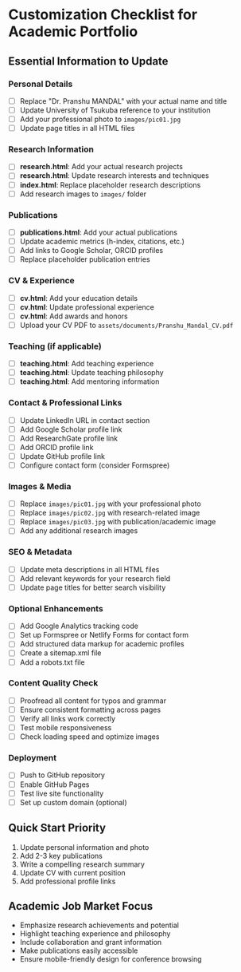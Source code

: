# Customization Checklist for Academic Portfolio

## Essential Information to Update

### Personal Details
- [ ] Replace "Dr. Pranshu MANDAL" with your actual name and title
- [ ] Update University of Tsukuba reference to your institution
- [ ] Add your professional photo to `images/pic01.jpg`
- [ ] Update page titles in all HTML files

### Research Information
- [ ] **research.html**: Add your actual research projects
- [ ] **research.html**: Update research interests and techniques
- [ ] **index.html**: Replace placeholder research descriptions
- [ ] Add research images to `images/` folder

### Publications
- [ ] **publications.html**: Add your actual publications
- [ ] Update academic metrics (h-index, citations, etc.)
- [ ] Add links to Google Scholar, ORCID profiles
- [ ] Replace placeholder publication entries

### CV & Experience
- [ ] **cv.html**: Add your education details
- [ ] **cv.html**: Update professional experience
- [ ] **cv.html**: Add awards and honors
- [ ] Upload your CV PDF to `assets/documents/Pranshu_Mandal_CV.pdf`

### Teaching (if applicable)
- [ ] **teaching.html**: Add teaching experience
- [ ] **teaching.html**: Update teaching philosophy
- [ ] **teaching.html**: Add mentoring information

### Contact & Professional Links
- [ ] Update LinkedIn URL in contact section
- [ ] Add Google Scholar profile link
- [ ] Add ResearchGate profile link
- [ ] Add ORCID profile link
- [ ] Update GitHub profile link
- [ ] Configure contact form (consider Formspree)

### Images & Media
- [ ] Replace `images/pic01.jpg` with your professional photo
- [ ] Replace `images/pic02.jpg` with research-related image
- [ ] Replace `images/pic03.jpg` with publication/academic image
- [ ] Add any additional research images

### SEO & Metadata
- [ ] Update meta descriptions in all HTML files
- [ ] Add relevant keywords for your research field
- [ ] Update page titles for better search visibility

### Optional Enhancements
- [ ] Add Google Analytics tracking code
- [ ] Set up Formspree or Netlify Forms for contact form
- [ ] Add structured data markup for academic profiles
- [ ] Create a sitemap.xml file
- [ ] Add a robots.txt file

### Content Quality Check
- [ ] Proofread all content for typos and grammar
- [ ] Ensure consistent formatting across pages
- [ ] Verify all links work correctly
- [ ] Test mobile responsiveness
- [ ] Check loading speed and optimize images

### Deployment
- [ ] Push to GitHub repository
- [ ] Enable GitHub Pages
- [ ] Test live site functionality
- [ ] Set up custom domain (optional)

## Quick Start Priority
1. Update personal information and photo
2. Add 2-3 key publications
3. Write a compelling research summary
4. Update CV with current position
5. Add professional profile links

## Academic Job Market Focus
- Emphasize research achievements and potential
- Highlight teaching experience and philosophy
- Include collaboration and grant information
- Make publications easily accessible
- Ensure mobile-friendly design for conference browsing

